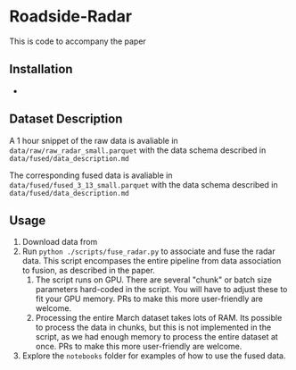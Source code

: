 # Roadside-Radar

This is code to accompany the paper <TODO>


## Installation

- <TODO>


## Dataset Description

A 1 hour snippet of the raw data is avaliable in `data/raw/raw_radar_small.parquet` with the data schema described in `data/fused/data_description.md`

The corresponding fused data is avaliable in `data/fused/fused_3_13_small.parquet` with the data schema described in `data/fused/data_description.md`

## Usage

1. Download data from <TODO>
2. Run `python ./scripts/fuse_radar.py` to associate and fuse the radar data. This script encompases the entire pipeline from data association to fusion, as described in the paper.
   1. The script runs on GPU. There are several "chunk" or batch size parameters hard-coded in the script. You will have to adjust these to fit your GPU memory. PRs to make this more user-friendly are welcome.
   2. Processing the entire March dataset takes lots of RAM. Its possible to process the data in chunks, but this is not implemented in the script, as we had enough memory to process the entire dataset at once. PRs to make this more user-friendly are welcome.
3. Explore the `notebooks` folder for examples of how to use the fused data.
